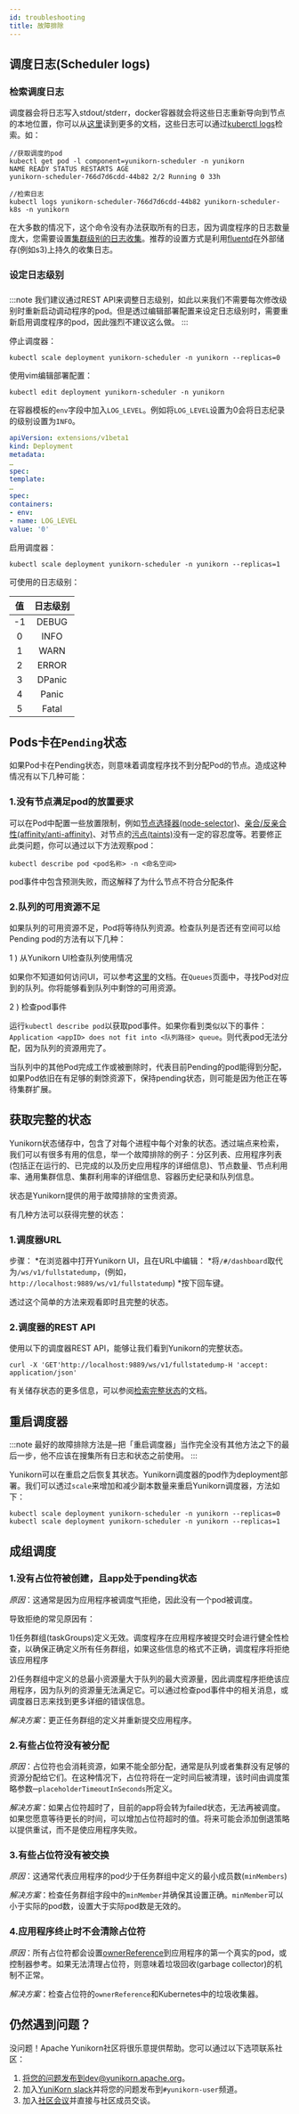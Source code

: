 ```yaml
---
id: troubleshooting
title: 故障排除
---
```


<!--
 * Licensed to the Apache Software Foundation (ASF) under one
 * or more contributor license agreements.  See the NOTICE file
 * distributed with this work for additional information
 * regarding copyright ownership.  The ASF licenses this file
 * to you under the Apache License, Version 2.0 (the
 * "License"); you may not use this file except in compliance
 * with the License.  You may obtain a copy of the License at
 *
 *     http://www.apache.org/licenses/LICENSE-2.0
 *
 * Unless required by applicable law or agreed to in writing, software
 * distributed under the License is distributed on an "AS IS" BASIS,
 * WITHOUT WARRANTIES OR CONDITIONS OF ANY KIND, either express or implied.
 * See the License for the specific language governing permissions and
 * limitations under the License.
 -->

## 调度日志(Scheduler logs)

### 检索调度日志

调度器会将日志写入stdout/stderr，docker容器就会将这些日志重新导向到节点的本地位置，你可以从[这里](https://docs.docker.com/config/containers/logging/configure/)读到更多的文档，这些日志可以通过[kuberctl logs](https://kubernetes.io/docs/reference/generated/kubectl/kubectl-commands#logs)检索。如：

```shell script
//获取调度的pod
kubectl get pod -l component=yunikorn-scheduler -n yunikorn
NAME READY STATUS RESTARTS AGE
yunikorn-scheduler-766d7d6cdd-44b82 2/2 Running 0 33h

//检索日志
kubectl logs yunikorn-scheduler-766d7d6cdd-44b82 yunikorn-scheduler-k8s -n yunikorn
```

在大多数的情况下，这个命令没有办法获取所有的日志，因为调度程序的日志数量庞大，您需要设置[集群级别的日志收集](https://kubernetes.io/docs/concepts/cluster-administration/logging/#cluster-level-logging-architectures)。推荐的设置方式是利用[fluentd](https://www.fluentd.org/)在外部储存(例如s3)上持久的收集日志。

### 设定日志级别

###
:::note
我们建议通过REST API来调整日志级别，如此以来我们不需要每次修改级别时重新启动调动程序的pod。但是透过编辑部署配置来设定日志级别时，需要重新启用调度程序的pod，因此强烈不建议这么做。
:::

停止调度器：
```shell script
kubectl scale deployment yunikorn-scheduler -n yunikorn --replicas=0
```

使用vim编辑部署配置：
```shell script
kubectl edit deployment yunikorn-scheduler -n yunikorn
```

在容器模板的`env`字段中加入`LOG_LEVEL`。例如将`LOG_LEVEL`设置为0会将日志纪录的级别设置为`INFO`。

```yaml
apiVersion: extensions/v1beta1
kind: Deployment
metadata:
…
spec:
template:
…
spec:
containers:
- env:
- name: LOG_LEVEL
value: '0'
```

启用调度器：
```shell script
kubectl scale deployment yunikorn-scheduler -n yunikorn --replicas=1
```

可使用的日志级别：

|  值   	| 日志级别        	|
|:-----:	|:-------------:	|
|   -1  	|     DEBUG     	|
|   0   	|      INFO     	|
|   1   	|      WARN     	|
|   2   	|     ERROR     	|
|   3   	|     DPanic    	|
|   4   	|     Panic     	|
|   5   	|     Fatal     	|

## Pods卡在`Pending`状态

如果Pod卡在Pending状态，则意味着调度程序找不到分配Pod的节点。造成这种情况有以下几种可能：

### 1.没有节点满足pod的放置要求

可以在Pod中配置一些放置限制，例如[节点选择器(node-selector)](https://kubernetes.io/docs/concepts/scheduling-eviction/assign-pod-node/#nodeselector)、[亲合/反亲合性(affinity/anti-affinity)](https://kubernetes.io/docs/concepts/scheduling-eviction/assign-pod-node/#affinity-and-anti-affinity)、对节点的[污点(taints)](https://kubernetes.io/docs/concepts/scheduling-eviction/taint-and-toleration/)没有一定的容忍度等。若要修正此类问题，你可以通过以下方法观察pod：

```shell script
kubectl describe pod <pod名称> -n <命名空间>
```

pod事件中包含预测失败，而这解释了为什么节点不符合分配条件

### 2.队列的可用资源不足

如果队列的可用资源不足，Pod将等待队列资源。检查队列是否还有空间可以给Pending pod的方法有以下几种：

1 ) 从Yunikorn UI检查队列使用情况

如果你不知道如何访问UI，可以参考[这里](../get_started/get_started.md#访问-web-ui)的文档。在`Queues`页面中，寻找Pod对应到的队列。你将能够看到队列中剩馀的可用资源。

2 ) 检查pod事件

运行`kubectl describe pod`以获取pod事件。如果你看到类似以下的事件：`Application <appID> does not fit into <队列路径> queue`。则代表pod无法分配，因为队列的资源用完了。

当队列中的其他Pod完成工作或被删除时，代表目前Pending的pod能得到分配，如果Pod依旧在有足够的剩馀资源下，保持pending状态，则可能是因为他正在等待集群扩展。

## 获取完整的状态

Yunikorn状态储存中，包含了对每个进程中每个对象的状态。透过端点来检索，我们可以有很多有用的信息，举一个故障排除的例子：分区列表、应用程序列表(包括正在运行的、已完成的以及历史应用程序的详细信息)、节点数量、节点利用率、通用集群信息、集群利用率的详细信息、容器历史纪录和队列信息。

状态是Yunikorn提供的用于故障排除的宝贵资源。

有几种方法可以获得完整的状态：
### 1.调度器URL

步骤：
*在浏览器中打开Yunikorn UI，且在URL中编辑：
*将`/#/dashboard`取代为`/ws/v1/fullstatedump`，(例如，`http://localhost:9889/ws/v1/fullstatedump`)
*按下回车键。

透过这个简单的方法来观看即时且完整的状态。

### 2.调度器的REST API

使用以下的调度器REST API，能够让我们看到Yunikorn的完整状态。

`curl -X 'GET'http://localhost:9889/ws/v1/fullstatedump-H 'accept: application/json'`

有关储存状态的更多信息，可以参阅[检索完整状态](api/scheduler.md#retrieve-full-state-dump)的文档。

## 重启调度器
:::note
最好的故障排除方法是─把「重启调度器」当作完全没有其他方法之下的最后一步，他不应该在搜集所有日志和状态之前使用。
:::

Yunikorn可以在重启之后恢复其状态。Yunikorn调度器的pod作为deployment部署。我们可以透过`scale`来增加和减少副本数量来重启Yunikorn调度器，方法如下：

```shell script
kubectl scale deployment yunikorn-scheduler -n yunikorn --replicas=0
kubectl scale deployment yunikorn-scheduler -n yunikorn --replicas=1
```

## 成组调度
### 1.没有占位符被创建，且app处于pending状态
*原因*：这通常是因为应用程序被调度气拒绝，因此没有一个pod被调度。

导致拒绝的常见原因有：

1)任务群组(taskGroups)定义无效。调度程序在应用程序被提交时会进行健全性检查，以确保正确定义所有任务群组，如果这些信息的格式不正确，调度程序将拒绝该应用程序

2)任务群组中定义的总最小资源量大于队列的最大资源量，因此调度程序拒绝该应用程序，因为队列的资源量无法满足它。可以通过检查pod事件中的相关消息，或调度器日志来找到更多详细的错误信息。

*解决方案*：更正任务群组的定义并重新提交应用程序。

### 2.有些占位符没有被分配
*原因*：占位符也会消耗资源，如果不能全部分配，通常是队列或者集群没有足够的资源分配给它们。在这种情况下，占位符将在一定时间后被清理，该时间由调度策略参数─`placeholderTimeoutInSeconds`所定义。

*解决方案*：如果占位符超时了，目前的app将会转为failed状态，无法再被调度。如果您愿意等待更长的时间，可以增加占位符超时的值。将来可能会添加倒退策略以提供重试，而不是使应用程序失败。

### 3.有些占位符没有被交换
*原因*：这通常代表应用程序的pod少于任务群组中定义的最小成员数(`minMembers`)

*解决方案*：检查任务群组字段中的`minMember`并确保其设置正确。`minMember`可以小于实际的pod数，设置大于实际pod数是无效的。

### 4.应用程序终止时不会清除占位符
*原因*：所有占位符都会设置[ownerReference](https://kubernetes.io/docs/concepts/workloads/controllers/garbage-collection/#owners-and-dependents)到应用程序的第一个真实的pod，或控制器参考。如果无法清理占位符，则意味着垃圾回收(garbage collector)的机制不正常。

*解决方案*：检查占位符的`ownerReference`和Kubernetes中的垃圾收集器。

## 仍然遇到问题？
没问题！Apache Yunikorn社区将很乐意提供帮助。您可以通过以下选项联系社区：

1. 将您的问题发布到dev@yunikorn.apache.org。
2. 加入[YuniKorn slack](https://join.slack.com/t/yunikornworkspace/shared_invite/enQtNzAzMjY0OTI4MjYzLTBmMDdkYTAwNDMwNTE3NWVjZWE1OTczMWE4NDI2Yzg3MmEyZjUyYTZlMDE5M2U4ZjZhNmYyNGFmYjY4ZGYyMGE)并将您的问题发布到`#yunikorn-user`频道。
3. 加入[社区会议](http://yunikorn.apache.org/community/get_involved#community-meetings)并直接与社区成员交谈。